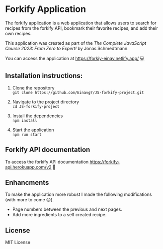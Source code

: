 # Forkify Application

The forkify application is a web application that allows users to search for recipes from the forkify API, bookmark their favorite recipes, and add their own recipes.

This application was created as part of the _The Complete JavaScript Course 2023: From Zero to Expert!_ by Jonas Schmedtmann.

You can access the application at https://forkiy-einav.netlify.app/ 💻

## Installation instructions:

1. Clone the repository  
   `git clone https://github.com/Einavg7/JS-forkify-project.git`

2. Navigate to the project directory  
   `cd JS-forkify-project`

3. Install the dependencies  
   `npm install`

4. Start the application  
   `npm run start`

## Forkify API documentation

To access the forkify API documentation https://forkify-api.herokuapp.com/v2 🍴

## Enhancments

To make the application more robust I made the following modifications (with more to come 😉).

- Page numbers between the previous and next pages.
- Add more ingredients to a self created recipe.

## License

MIT License
